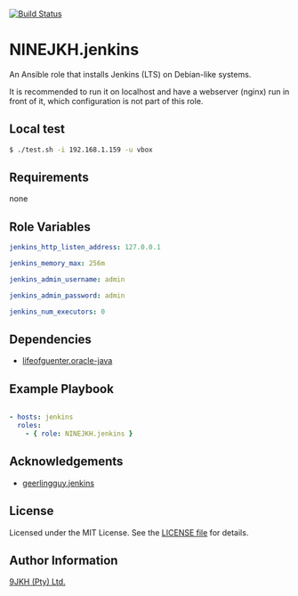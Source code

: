 [![Build Status](https://travis-ci.org/NINEJKH/ansible-role-jenkins.svg?branch=master)](https://travis-ci.org/NINEJKH/ansible-role-jenkins)

# NINEJKH.jenkins

An Ansible role that installs Jenkins (LTS) on Debian-like systems.

It is recommended to run it on localhost and have a webserver (nginx) run in front of it, which configuration is not part of this role.

## Local test

```bash
$ ./test.sh -i 192.168.1.159 -u vbox
```

## Requirements

none

## Role Variables

```yaml
jenkins_http_listen_address: 127.0.0.1

jenkins_memory_max: 256m

jenkins_admin_username: admin

jenkins_admin_password: admin

jenkins_num_executors: 0
```

## Dependencies

* [lifeofguenter.oracle-java](https://galaxy.ansible.com/lifeofguenter/oracle-java/)

## Example Playbook

```yaml

- hosts: jenkins
  roles:
    - { role: NINEJKH.jenkins }
```

## Acknowledgements

* [geerlingguy.jenkins](https://github.com/geerlingguy/ansible-role-jenkins)

## License

Licensed under the MIT License. See the [LICENSE file](LICENSE) for details.

## Author Information

[9JKH (Pty) Ltd.](https://9jkh.co.za)
